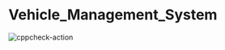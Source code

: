 # Vehicle_Management_System
![cppcheck-action](https://github.com/99002624/Vehicle_Management_System/workflows/cppcheck-action/badge.svg?branch=main)

